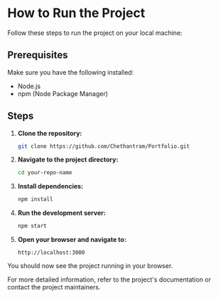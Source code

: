# How to Run the Project

Follow these steps to run the project on your local machine:

## Prerequisites

Make sure you have the following installed:
- Node.js
- npm (Node Package Manager)

## Steps

1. **Clone the repository:**
    ```sh
    git clone https://github.com/Chethantram/Portfolio.git
    ```

2. **Navigate to the project directory:**
    ```sh
    cd your-repo-name
    ```

3. **Install dependencies:**
    ```sh
    npm install
    ```

4. **Run the development server:**
    ```sh
    npm start
    ```

5. **Open your browser and navigate to:**
    ```
    http://localhost:3000
    ```

You should now see the project running in your browser.


For more detailed information, refer to the project's documentation or contact the project maintainers.